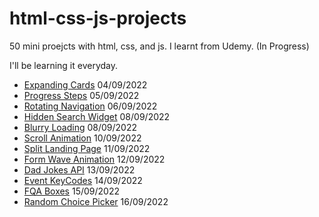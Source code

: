 # html-css-js-projects
50 mini proejcts with html, css, and js. I learnt from Udemy. (In Progress)

I'll be learning it everyday. 

* [Expanding Cards](https://codepen.io/anna625/pen/oNdNxWK) 04/09/2022
* [Progress Steps](https://codepen.io/anna625/pen/ZEoYoeb) 05/09/2022
* [Rotating Navigation](https://codepen.io/anna625/pen/WNJvXyz) 06/09/2022
* [Hidden Search Widget](https://codepen.io/anna625/pen/yLjeVqJ) 08/09/2022
* [Blurry Loading](https://codepen.io/anna625/pen/NWMxbZG) 08/09/2022
* [Scroll Animation](https://codepen.io/anna625/pen/jOxqXpx) 10/09/2022
* [Split Landing Page](https://codepen.io/anna625/pen/qBYaoRj) 11/09/2022
* [Form Wave Animation](https://codepen.io/anna625/pen/abGBZXw) 12/09/2022
* [Dad Jokes API](https://codepen.io/anna625/pen/abGBmyG) 13/09/2022
* [Event KeyCodes](https://codepen.io/anna625/pen/xxjgbjj) 14/09/2022
* [FQA Boxes](https://codepen.io/anna625/pen/GRdrgYV) 15/09/2022
* [Random Choice Picker](https://codepen.io/anna625/pen/mdLRvYr) 16/09/2022
